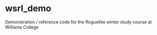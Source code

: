 # wsrl_demo
Demonstration / reference code for the Roguelike winter study course at Williams College
